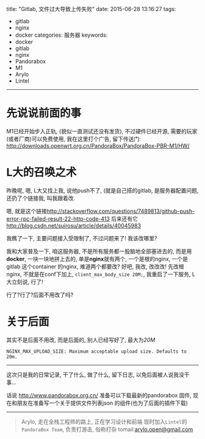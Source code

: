 title: "Gitlab, 文件过大导致上传失败"
date: 2015-06-28 13:16:27
tags:
  - gitlab
  - nginx
  - docker
categories: 服务器
keywords:
  - docker
  - gitlab
  - nginx
  - Pandorabox
  - M1
  - Arylo
  - Lintel
---
# 先说说前面的事

M1已经开始步入正轨, (貌似一直测试还没有发货), 不过硬件已经开源, 需要的玩家(或者厂商)可以免费使用, 我在这里打个广告, 留下传送门: <http://downloads.openwrt.org.cn/PandoraBox/PandoraBox-PBR-M1/HW/>

# L大的召唤之术

昨晚呢, 嗯, L大又找上我, 说他push不了, (就是自己搭的gitlab, 是服务器配置问题, 还扔了个链接我, 叫我跟着改.

嗯, 就是这个链接<http://stackoverflow.com/questions/7489813/github-push-error-rpc-failed-result-22-http-code-413> 后来还有它<http://blog.csdn.net/suirosu/article/details/40045983>

我瞧了一下, 主要问题接入受限制了, 不过问题来了! 我该改哪里?

我和大家普及一下, 咱这服务器, 不是所有服务都一股脑地全部塞进去的, 而是用**docker**, 一块一块地拼上去的, 单是**nginx**就有两个, 一个是根的nginx, 一个是gitlab 这个container 的nginx, 难道两个都要改?
好吧, 我改, 改改改! 先改根nginx, 不就是在conf下加上, `client_max_body_size 20M;`, 我重启了一下服务, L大立刻说, 行了!

行了?行了?后面不用改了吗?

# 关于后面

其实不是后面不用改, 而是后面的, 别人已经写好了, 最大为*20M*
```
NGINX_MAX_UPLOAD_SIZE: Maximum acceptable upload size. Defaults to 20m.
```

---

这次只是我的日常记录, 干了什么, 做了什么, 留下日志, 以免后面被人说我没干事...

话说 <http://www.pandorabox.org.cn/> 准备可以下载最新的pandorabox 固件, 现在和朋友在准备写一个关于提供文件列表json 的组件(也为了后面的插件下载)


---
> Arylo, 走在全栈工程师的路上, 正在学习设计和前端
> 现时加入`Lintel`的`PandoraBox Team`, 负责打游击, 俗称打杂
> tomail:arylo.open@gmail.com
